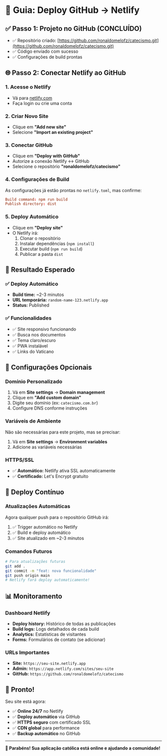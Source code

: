 # 🚀 Guia: Deploy GitHub → Netlify

## ✅ Passo 1: Projeto no GitHub (CONCLUÍDO)
- ✅ Repositório criado: [https://github.com/ronaldomelofz/catecismo.git](https://github.com/ronaldomelofz/catecismo.git)
- ✅ Código enviado com sucesso
- ✅ Configurações de build prontas

## 🌐 Passo 2: Conectar Netlify ao GitHub

### 1. Acesse o Netlify
- Vá para [netlify.com](https://netlify.com)
- Faça login ou crie uma conta

### 2. Criar Novo Site
- Clique em **"Add new site"**
- Selecione **"Import an existing project"**

### 3. Conectar GitHub
- Clique em **"Deploy with GitHub"**
- Autorize a conexão Netlify ↔ GitHub
- Selecione o repositório **"ronaldomelofz/catecismo"**

### 4. Configurações de Build
As configurações já estão prontas no `netlify.toml`, mas confirme:

```toml
Build command: npm run build
Publish directory: dist
```

### 5. Deploy Automático
- Clique em **"Deploy site"**
- O Netlify irá:
  1. Clonar o repositório
  2. Instalar dependências (`npm install`)
  3. Executar build (`npm run build`)
  4. Publicar a pasta `dist`

## 🎯 Resultado Esperado

### ✅ Deploy Automático
- **Build time:** ~2-3 minutos
- **URL temporária:** `random-name-123.netlify.app`
- **Status:** Published

### ✅ Funcionalidades
- ✅ Site responsivo funcionando
- ✅ Busca nos documentos
- ✅ Tema claro/escuro
- ✅ PWA instalável
- ✅ Links do Vaticano

## 🔧 Configurações Opcionais

### Domínio Personalizado
1. Vá em **Site settings** → **Domain management**
2. Clique em **"Add custom domain"**
3. Digite seu domínio (ex: `catecismo.com.br`)
4. Configure DNS conforme instruções

### Variáveis de Ambiente
Não são necessárias para este projeto, mas se precisar:
1. Vá em **Site settings** → **Environment variables**
2. Adicione as variáveis necessárias

### HTTPS/SSL
- ✅ **Automático:** Netlify ativa SSL automaticamente
- ✅ **Certificado:** Let's Encrypt gratuito

## 🚀 Deploy Contínuo

### Atualizações Automáticas
Agora qualquer push para o repositório GitHub irá:
1. ✅ Trigger automático no Netlify
2. ✅ Build e deploy automático
3. ✅ Site atualizado em ~2-3 minutos

### Comandos Futuros
```bash
# Para atualizações futuras
git add .
git commit -m "feat: nova funcionalidade"
git push origin main
# Netlify fará deploy automaticamente!
```

## 📊 Monitoramento

### Dashboard Netlify
- **Deploy history:** Histórico de todas as publicações
- **Build logs:** Logs detalhados de cada build
- **Analytics:** Estatísticas de visitantes
- **Forms:** Formulários de contato (se adicionar)

### URLs Importantes
- **Site:** `https://seu-site.netlify.app`
- **Admin:** `https://app.netlify.com/sites/seu-site`
- **GitHub:** `https://github.com/ronaldomelofz/catecismo`

## 🎉 Pronto!

Seu site está agora:
- ✅ **Online 24/7** no Netlify
- ✅ **Deploy automático** via GitHub
- ✅ **HTTPS seguro** com certificado SSL
- ✅ **CDN global** para performance
- ✅ **Backup automático** no GitHub

---

**🚀 Parabéns! Sua aplicação católica está online e ajudando a comunidade!** 